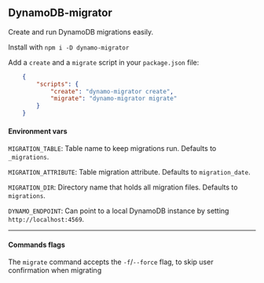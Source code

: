 DynamoDB-migrator
-----------------

Create and run DynamoDB migrations easily.

Install with `npm i -D dynamo-migrator`

Add a `create` and a `migrate` script in your `package.json` file:

```json
    {
        "scripts": {
            "create": "dynamo-migrator create",
            "migrate": "dynamo-migrator migrate"
        }
    }
```

#### Environment vars

`MIGRATION_TABLE`: Table name to keep migrations run. Defaults to `_migrations`.

`MIGRATION_ATTRIBUTE`: Table migration attribute. Defaults to `migration_date`.

`MIGRATION_DIR`: Directory name that holds all migration files. Defaults to `migrations`.

`DYNAMO_ENDPOINT`: Can point to a local DynamoDB instance by setting `http://localhost:4569`.

---

#### Commands flags

The `migrate` command accepts the `-f`/`--force` flag, to skip user confirmation when migrating